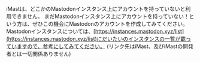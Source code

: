 iMastは、どこかのMastodonインスタンス上にアカウントを持っていないと利用できません。
まだMastodonインスタンス上にアカウントを持っていない！という方は、ぜひこの機会にMastodonのアカウントを作成してみてください。
Mastodonインスタンスについては、[https://instances.mastodon.xyz/list](https://instances.mastodon.xyz/list)にだいたいのインスタンスの一覧が載っていますので、参考にしてみてください。
(リンク先はiMast、及びiMastの開発者とは一切関係ありません)
